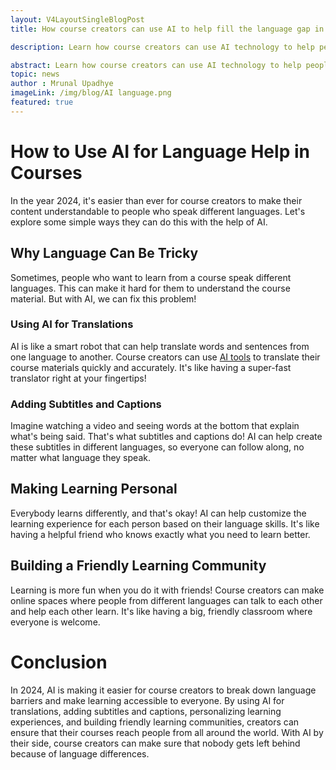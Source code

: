 ```yaml
---
layout: V4LayoutSingleBlogPost
title: How course creators can use AI to help fill the language gap in 2024

description: Learn how course creators can use AI technology to help people who speak different languages understand their courses better in 2024.

abstract: Learn how course creators can use AI technology to help people who speak different languages understand their courses better in 2024.
topic: news
author : Mrunal Upadhye
imageLink: /img/blog/AI language.png
featured: true
---
```


# How to Use AI for Language Help in Courses

In the year 2024, it's easier than ever for course creators to make their content understandable to people who speak different languages. Let's explore some simple ways they can do this with the help of AI.


## Why Language Can Be Tricky

Sometimes, people who want to learn from a course speak different languages. This can make it hard for them to understand the course material. But with AI, we can fix this problem!



### Using AI for Translations

AI is like a smart robot that can help translate words and sentences from one language to another. Course creators can use <a href="https://www.synthesia.io/post/ai-tools" target="_blank">AI tools</a> to translate their course materials quickly and accurately. It's like having a super-fast translator right at your fingertips!



### Adding Subtitles and Captions

Imagine watching a video and seeing words at the bottom that explain what's being said. That's what subtitles and captions do! AI can help create these subtitles in different languages, so everyone can follow along, no matter what language they speak.



## Making Learning Personal

Everybody learns differently, and that's okay! AI can help customize the learning experience for each person based on their language skills. It's like having a helpful friend who knows exactly what you need to learn better.



## Building a Friendly Learning Community

Learning is more fun when you do it with friends! Course creators can make online spaces where people from different languages can talk to each other and help each other learn. It's like having a big, friendly classroom where everyone is welcome.


# Conclusion

In 2024, AI is making it easier for course creators to break down language barriers and make learning accessible to everyone. By using AI for translations, adding subtitles and captions, personalizing learning experiences, and building friendly learning communities, creators can ensure that their courses reach people from all around the world. With AI by their side, course creators can make sure that nobody gets left behind because of language differences.


